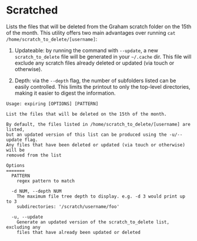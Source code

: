 # Scratched

Lists the files that will be deleted from the Graham scratch folder on the 15th of the month. This utility offers two main advantages over running `cat /home/scratch_to_delete/[username]`:

1. Updateable: by running the command with `--update`, a new `scratch_to_delete` file will be generated in your `~/.cache` dir. This file will exclude any scratch files already deleted or updated (via touch or otherwise).

2. Depth: via the `--depth` flag, the number of subfolders listed can be easily controlled. This limits the printout to only the top-level directories, making it easier to digest the information.


```
Usage: expiring [OPTIONS] [PATTERN]

List the files that will be deleted on the 15th of the month.

By default, the files listed in /home/scratch_to_delete/[username] are listed,
but an updated version of this list can be produced using the -u/--update flag.
Any files that have been deleted or updated (via touch or otherwise) will be
removed from the list

Options
=======
  PATTERN
    regex pattern to match

  -d NUM, --depth NUM
    The maximum file tree depth to display. e.g. -d 3 would print up to 3
    subdirectories: '/scratch/username/foo'

  -u, --update
    Generate an updated version of the scratch_to_delete list, excluding any
    files that have already been updated or deleted
```

